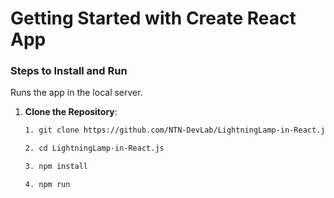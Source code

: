 # Getting Started with Create React App

### Steps to Install and Run

Runs the app in the local server.

1. **Clone the Repository**:
   ```bash
   1. git clone https://github.com/NTN-DevLab/LightningLamp-in-React.js.git
   
   2. cd LightningLamp-in-React.js

   3. npm install

   4. npm run
